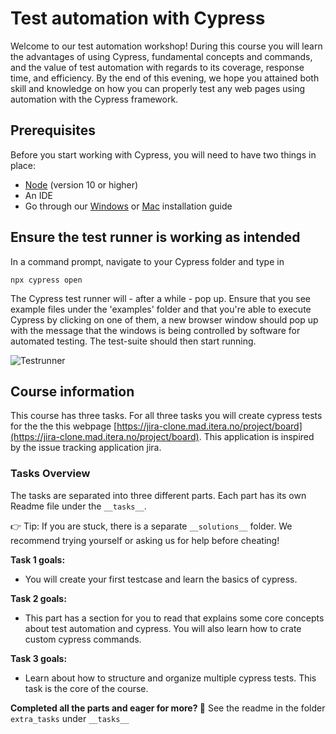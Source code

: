 # Test automation with Cypress

Welcome to our test automation workshop! During this course you will learn the advantages of using Cypress, fundamental concepts and commands, and the value of test automation with regards to its coverage, response time, and efficiency.  By the end of this evening, we hope you attained both skill and knowledge on how you can properly test any web pages using automation with the Cypress framework. 

## Prerequisites 
Before you start working with Cypress, you will need to have two things in place: 
- [Node](https://nodejs.org/en/) (version 10 or higher)
- An IDE
- Go through our [Windows](https://github.com/Itera/cypress-kurs-navet-2021/tree/main/Windows%20Installation%20Guide) or [Mac](https://github.com/Itera/cypress-kurs-navet-2021/tree/main/Mac%20Installation%20Guide) installation guide

## Ensure the test runner is working as intended
In a command prompt, navigate to your Cypress folder and type in 
```
npx cypress open
```
The Cypress test runner will - after a while - pop up. Ensure that you see example files under the 'examples' folder and that you're able to execute Cypress by clicking on one of them, a new browser window should pop up with the message that the windows is being controlled by software for automated testing. The test-suite should then start running.

![Testrunner](https://i.imgur.com/4oWmoAY.png)

## Course information

This course has three tasks. For all three tasks you will create cypress tests for the the this webpage [https://jira-clone.mad.itera.no/project/board](https://jira-clone.mad.itera.no/project/board). This application is inspired by the issue tracking application jira. 

### Tasks Overview
The tasks are separated into three different parts. Each part has its own Readme file under the `__tasks__`.

👉 Tip: If you are stuck, there is a separate `__solutions__` folder. We recommend trying yourself or asking us for help before cheating!

**Task 1 goals:**
- You will create your first testcase and learn the basics of cypress.

**Task 2 goals:**
- This part has a section for you to read that explains some core concepts about test automation and cypress. You will also learn how to crate custom cypress commands. 

**Task 3 goals:**
- Learn about how to structure and organize multiple cypress tests. This task is the core of the course. 

**Completed all the parts and eager for more? 💪**
See the readme in the folder `extra_tasks` under `__tasks__`
